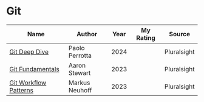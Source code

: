 # Git

| Name                                                                                       | Author         | Year | My Rating | Source      |
| ------------------------------------------------------------------------------------------ | -------------- | ---- | --------- | ----------- |
| [Git Deep Dive](https://app.pluralsight.com/library/courses/git-deep-dive)                 | Paolo Perrotta | 2024 |           | Pluralsight |
| [Git Fundamentals](https://app.pluralsight.com/library/courses/fundamentals-git)           | Aaron Stewart  | 2023 |           | Pluralsight |
| [Git Workflow Patterns](https://app.pluralsight.com/library/courses/git-workflow-patterns) | Markus Neuhoff | 2023 |           | Pluralsight |
